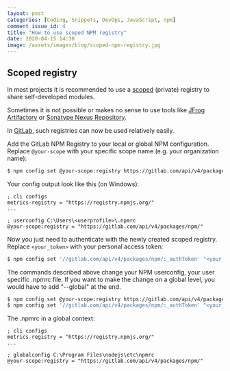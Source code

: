 ```yaml
---
layout: post
categories: [Coding, Snippets, DevOps, JavaScript, npm]
comment_issue_id: 4
title: "How to use scoped NPM registry"
date: 2020-04-15 14:30
image: /assets/images/blog/scoped-npm-registry.jpg
---
```


## Scoped registry

In most projects it is recommended to use a [scoped](https://docs.npmjs.com/misc/scope) (private) registry to share self-developed modules.

Sometimes it is not possible or makes no sense to use tools like [JFrog Artifactory](https://jfrog.com/artifactory/) or [Sonatype Nexus Repository](https://www.sonatype.com/nexus-repository-oss).

In [GitLab](https://docs.gitlab.com/ee/user/packages/npm_registry/), such registries can now be used relatively easily. 

Add the GitLab NPM Registry to your local or global NPM configuration. Replace `@your-scope` with your specific scope name (e.g. your organization name):

```bash
$ npm config set @your-scope:registry https://gitlab.com/api/v4/packages/npm/
```

Your config output look like this (on Windows):

```text
; cli configs
metrics-registry = "https://registry.npmjs.org/"
...

; userconfig C:\Users\<userprofile>\.npmrc
@your-scope:registry = "https://gitlab.com/api/v4/packages/npm/"
```

Now you just need to authenticate with the newly created scoped registry. Replace `<your_token>` with your personal access token:

```bash
$ npm config set '//gitlab.com/api/v4/packages/npm/:_authToken' "<your_token>"
```

The commands described above change your NPM userconfig, your user specific .npmrc file. If you want to make the change on a global level, you would have to add "--global" at the end.

```bash
$ npm config set @your-scope:registry https://gitlab.com/api/v4/packages/npm/ --global
$ npm config set '//gitlab.com/api/v4/packages/npm/:_authToken' "<your_token>" --global
```

The .npmrc in a global context:

```text
; cli configs
metrics-registry = "https://registry.npmjs.org/"
...

; globalconfig C:\Program Files\nodejs\etc\npmrc
@your-scope:registry = "https://gitlab.com/api/v4/packages/npm/"
```


